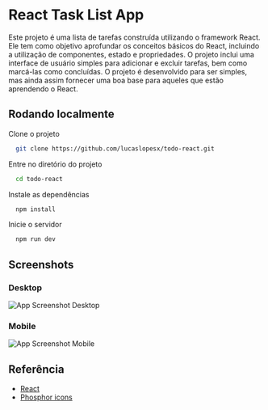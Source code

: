
# React Task List App

Este projeto é uma lista de tarefas construída utilizando o framework React. Ele tem como objetivo aprofundar os conceitos básicos do React, incluindo a utilização de componentes, estado e propriedades. O projeto inclui uma interface de usuário simples para adicionar e excluir tarefas, bem como marcá-las como concluídas. O projeto é desenvolvido para ser simples, mas ainda assim fornecer uma boa base para aqueles que estão aprendendo o React.


## Rodando localmente

Clone o projeto

```bash
  git clone https://github.com/lucaslopesx/todo-react.git
```

Entre no diretório do projeto

```bash
  cd todo-react
```

Instale as dependências

```bash
  npm install
```

Inicie o servidor

```bash
  npm run dev
```

## Screenshots

### Desktop
![App Screenshot Desktop](https://user-images.githubusercontent.com/68665689/213324409-73a5b6d9-d93e-4b98-abd5-b340bb84feb4.png)


### Mobile
![App Screenshot Mobile](https://user-images.githubusercontent.com/68665689/213324428-5a03cea8-58db-4e4d-b3d8-bcf6e9ff8014.png)



## Referência

 - [React](https://reactjs.org/docs)
 - [Phosphor icons](https://phosphoricons.com/)

